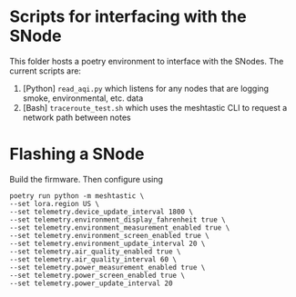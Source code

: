 # Scripts for interfacing with the SNode
This folder hosts a poetry environment to interface with the SNodes.
The current scripts are:
1. [Python] `read_aqi.py` which listens for any nodes that are logging smoke, environmental, etc. data
2. [Bash] `traceroute_test.sh` which uses the meshtastic CLI to request a network path between notes


# Flashing a SNode
Build the firmware.
Then configure using

```
poetry run python -m meshtastic \
--set lora.region US \
--set telemetry.device_update_interval 1800 \
--set telemetry.environment_display_fahrenheit true \
--set telemetry.environment_measurement_enabled true \
--set telemetry.environment_screen_enabled true \
--set telemetry.environment_update_interval 20 \
--set telemetry.air_quality_enabled true \
--set telemetry.air_quality_interval 60 \
--set telemetry.power_measurement_enabled true \
--set telemetry.power_screen_enabled true \
--set telemetry.power_update_interval 20
```